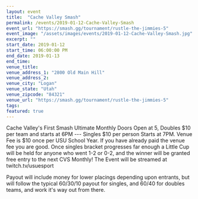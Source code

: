 ```yaml
---
layout: event
title:  "Cache Valley Smash"
permalink: /events/2019-01-12-Cache-Valley-Smash
event_url: "https://smash.gg/tournament/rustle-the-jimmies-5"
event_image: "/assets/images/events/2019-01-12-Cache-Valley-Smash.jpg"
excerpt: ""
start_date: 2019-01-12
start_time: 06:00:00 PM
end_date: 2019-01-13
end_time: 
venue_title: 
venue_address_1: "2800 Old Main Hill"
venue_address_2: 
venue_city: "Logan"
venue_state: "Utah"
venue_zipcode: "84321"
venue_url: "https://smash.gg/tournament/rustle-the-jimmies-5"
tags: 
featured: true
---
```


Cache Valley's First Smash Ultimate Monthly Doors Open at 5, Doubles $10 per team and starts at 6PM --- Singles $10 per person Starts at 7PM. Venue Fee is $10 once per USU School Year. If you have already paid the venue fee you are good. Once singles bracket progresses far enough a Little Cup will be held for anyone who went 1-2 or 0-2, and the winner will be granted free entry to the next CVS Monthly! The Event will be streamed at twitch.tv/usuesport

Payout will include money for lower placings depending upon entrants, but will follow the typical 60/30/10 payout for singles, and 60/40 for doubles teams, and work it's way out from there.